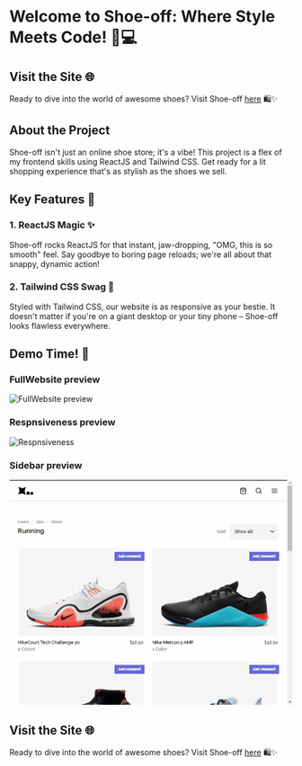 # Welcome to Shoe-off: Where Style Meets Code! 👟💻

## Visit the Site 🌐

Ready to dive into the world of awesome shoes? Visit Shoe-off [here](https://shoe-off.vercel.app/) 🛍️✨

## About the Project

Shoe-off isn't just an online shoe store; it's a vibe! This project is a flex of my frontend skills using ReactJS and Tailwind CSS. Get ready for a lit shopping experience that's as stylish as the shoes we sell.

## Key Features 🚀

### 1. **ReactJS Magic ✨**

Shoe-off rocks ReactJS for that instant, jaw-dropping, "OMG, this is so smooth" feel. Say goodbye to boring page reloads; we're all about that snappy, dynamic action!

### 2. **Tailwind CSS Swag 🎨**

Styled with Tailwind CSS, our website is as responsive as your bestie. It doesn't matter if you're on a giant desktop or your tiny phone – Shoe-off looks flawless everywhere.

## Demo Time! 🚨

### FullWebsite preview

![FullWebsite preview](./docs/Shoe-Off-fullSize.gif)

### Respnsiveness preview

![Respnsiveness](./docs/Shoe-Off-responsive.gif)

### Sidebar preview

![Sidebar](./docs/Shoe-Off-sidebar.gif)

## Visit the Site 🌐

Ready to dive into the world of awesome shoes? Visit Shoe-off [here](https://shoe-off.vercel.app/) 🛍️✨
